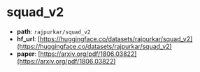 
# squad_v2
+ **path**: `rajpurkar/squad_v2`  
+ **hf_url**: [https://huggingface.co/datasets/rajpurkar/squad_v2](https://huggingface.co/datasets/rajpurkar/squad_v2)  
+ **paper**: [https://arxiv.org/pdf/1806.03822](https://arxiv.org/pdf/1806.03822)  
